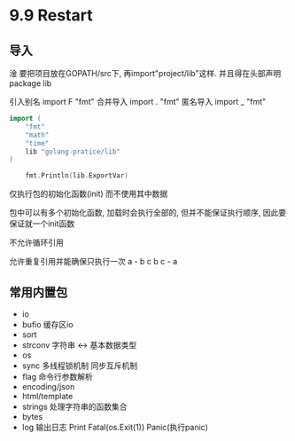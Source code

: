 # 9.9 Restart

## 导入

淦 要把项目放在GOPATH/src下, 再import"project/lib"这样.
并且得在头部声明package lib

引入别名 import F "fmt"
合并导入 import . "fmt"
匿名导入 import _ "fmt"

```go
import (
	"fmt"
	"math"
	"time"
	lib "golang-pratice/lib"
)

	fmt.Println(lib.ExportVar)

```

仅执行包的初始化函数(init) 而不使用其中数据

包中可以有多个初始化函数, 加载时会执行全部的, 但并不能保证执行顺序, 因此要保证就一个init函数

不允许循环引用

允许重复引用并能确保只执行一次 a - b c  b c - a

## 常用内置包

- io
- bufio 缓存区io
- sort
- strconv 字符串 <-> 基本数据类型
- os
- sync 多线程锁机制 同步互斥机制
- flag 命令行参数解析
- encoding/json
- html/template
- strings 处理字符串的函数集合
- bytes
- log 输出日志 Print Fatal(os.Exit(1)) Panic(执行panic)